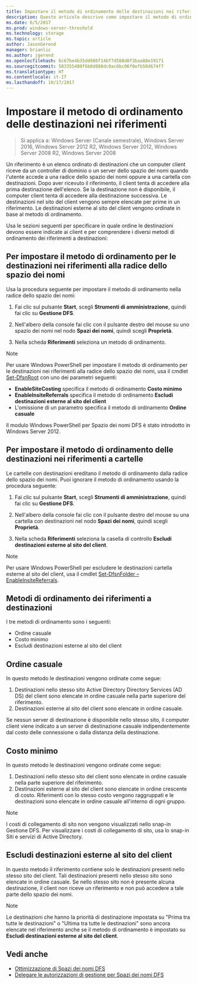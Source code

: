 ```yaml
---
title: Impostare il metodo di ordinamento delle destinazioni nei riferimenti
description: Questo articolo descrive come impostare il metodo di ordinamento per le destinazioni nei riferimenti.
ms.date: 6/5/2017
ms.prod: windows-server-threshold
ms.technology: storage
ms.topic: article
author: JasonGerend
manager: brianlic
ms.author: jgerend
ms.openlocfilehash: 6c67be4b35dd986f14bf7d588d0f3baa88e19171
ms.sourcegitcommit: 583355400f6b0d880dc0ac6bc06f0efb50d674f7
ms.translationtype: HT
ms.contentlocale: it-IT
ms.lasthandoff: 10/17/2017
---
```

# <a name="set-the-ordering-method-for-targets-in-referrals"></a>Impostare il metodo di ordinamento delle destinazioni nei riferimenti

> Si applica a: Windows Server (Canale semestrale), Windows Server 2016, Windows Server 2012 R2, Windows Server 2012, Windows Server 2008 R2, Windows Server 2008

Un riferimento è un elenco ordinato di destinazioni che un computer client riceve da un controller di dominio o un server dello spazio dei nomi quando l'utente accede a una radice dello spazio dei nomi oppure a una cartella con destinazioni. Dopo aver ricevuto il riferimento, il client tenta di accedere alla prima destinazione dell'elenco. Se la destinazione non è disponibile, il computer client tenta di accedere alla destinazione successiva.
Le destinazioni nel sito del client vengono sempre elencate per prime in un riferimento. Le destinazioni esterne al sito del client vengono ordinate in base al metodo di ordinamento.

Usa le sezioni seguenti per specificare in quale ordine le destinazioni devono essere indicate ai client e per comprendere i diversi metodi di ordinamento dei riferimenti a destinazioni:

## <a name="to-set-the-ordering-method-for-targets-in-namespace-root-referrals"></a>Per impostare il metodo di ordinamento per le destinazioni nei riferimenti alla radice dello spazio dei nomi

Usa la procedura seguente per impostare il metodo di ordinamento nella radice dello spazio dei nomi:

1.  Fai clic sul pulsante **Start**, scegli **Strumenti di amministrazione**, quindi fai clic su **Gestione DFS**.

2.  Nell'albero della console fai clic con il pulsante destro del mouse su uno spazio dei nomi nel nodo **Spazi dei nomi**, quindi scegli **Proprietà**.

3.  Nella scheda **Riferimenti** seleziona un metodo di ordinamento.

> [!NOTE]
> Per usare Windows PowerShell per impostare il metodo di ordinamento per le destinazioni nei riferimenti alla radice dello spazio dei nomi, usa il cmdlet [Set-DfsnRoot](https://technet.microsoft.com/library/jj884281.aspx) con uno dei parametri seguenti:
   -   **EnableSiteCosting** specifica il metodo di ordinamento **Costo minimo**
   -   **EnableInsiteReferrals** specifica il metodo di ordinamento **Escludi destinazioni esterne al sito del client**
   -   L'omissione di un parametro specifica il metodo di ordinamento **Ordine casuale** 

Il modulo Windows PowerShell per Spazio dei nomi DFS è stato introdotto in Windows Server 2012.
   
## <a name="to-set-the-ordering-method-for-targets-in-folder-referrals"></a>Per impostare il metodo di ordinamento delle destinazioni nei riferimenti a cartelle

Le cartelle con destinazioni ereditano il metodo di ordinamento dalla radice dello spazio dei nomi. Puoi ignorare il metodo di ordinamento usando la procedura seguente:

1.  Fai clic sul pulsante **Start**, scegli **Strumenti di amministrazione**, quindi fai clic su **Gestione DFS**.

2.  Nell'albero della console fai clic con il pulsante destro del mouse su una cartella con destinazioni nel nodo **Spazi dei nomi**, quindi scegli **Proprietà**.

3.  Nella scheda **Riferimenti** seleziona la casella di controllo **Escludi destinazioni esterne al sito del client**.

> [!NOTE]
> Per usare Windows PowerShell per escludere le destinazioni cartella esterne al sito del client, usa il cmdlet [Set-DfsnFolder –EnableInsiteReferrals](https://technet.microsoft.com/library/jj884283.aspx).

## <a name="target-referral-ordering-methods"></a>Metodi di ordinamento dei riferimenti a destinazioni

I tre metodi di ordinamento sono i seguenti:

-   Ordine casuale
-   Costo minimo
-   Escludi destinazioni esterne al sito del client

## <a name="random-order"></a>Ordine casuale

In questo metodo le destinazioni vengono ordinate come segue:

1.  Destinazioni nello stesso sito Active Directory Directory Services (AD DS) del client sono elencate in ordine casuale nella parte superiore del riferimento.
2.  Destinazioni esterne al sito del client sono elencate in ordine casuale.

Se nessun server di destinazione è disponibile nello stesso sito, il computer client viene indicato a un server di destinazione casuale indipendentemente dal costo delle connessione o dalla distanza della destinazione.

## <a name="lowest-cost"></a>Costo minimo

In questo metodo le destinazioni vengono ordinate come segue:

1.  Destinazioni nello stesso sito del client sono elencate in ordine casuale nella parte superiore del riferimento.
2.  Destinazioni esterne al sito del client sono elencate in ordine crescente di costo. Riferimenti con lo stesso costo vengono raggruppati e le destinazioni sono elencate in ordine casuale all'interno di ogni gruppo.

> [!NOTE]
> I costi di collegamento di sito non vengono visualizzati nello snap-in Gestione DFS. Per visualizzare i costi di collegamento di sito, usa lo snap-in Siti e servizi di Active Directory.

## <a name="exclude-targets-outside-of-the-clients-site"></a>Escludi destinazioni esterne al sito del client

In questo metodo il riferimento contiene solo le destinazioni presenti nello stesso sito del client. Tali destinazioni presenti nello stesso sito sono elencate in ordine casuale. Se nello stesso sito non è presente alcuna destinazione, il client non riceve un riferimento e non può accedere a tale parte dello spazio dei nomi.

> [!NOTE]
> Le destinazioni che hanno la priorità di destinazione impostata su "Prima tra tutte le destinazioni" o "Ultima tra tutte le destinazioni" sono ancora elencate nel riferimento anche se il metodo di ordinamento è impostato su **Escludi destinazioni esterne al sito del client**.

## <a name="see-also"></a>Vedi anche 

-   [Ottimizzazione di Spazi dei nomi DFS](tuning-dfs-namespaces.md)
-   [Delegare le autorizzazioni di gestione per Spazi dei nomi DFS](delegate-management-permissions-for-dfs-namespaces.md)